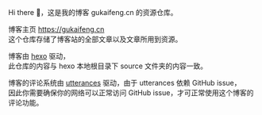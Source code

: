 Hi there 👋，这是我的博客 gukaifeng.cn 的资源仓库。

博客主页 https://gukaifeng.cn  
这个仓库存储了博客站的全部文章以及文章所用到资源。

博客由 [hexo](hexo.io) 驱动，  
此仓库的内容与 hexo 本地根目录下 source 文件夹的内容一致。

博客的评论系统由 [utterances](https://utteranc.es/) 驱动，由于 utterances 依赖 GitHub issue，  
因此你需要确保你的网络可以正常访问 GitHub issue，才可正常使用这个博客的评论功能。
